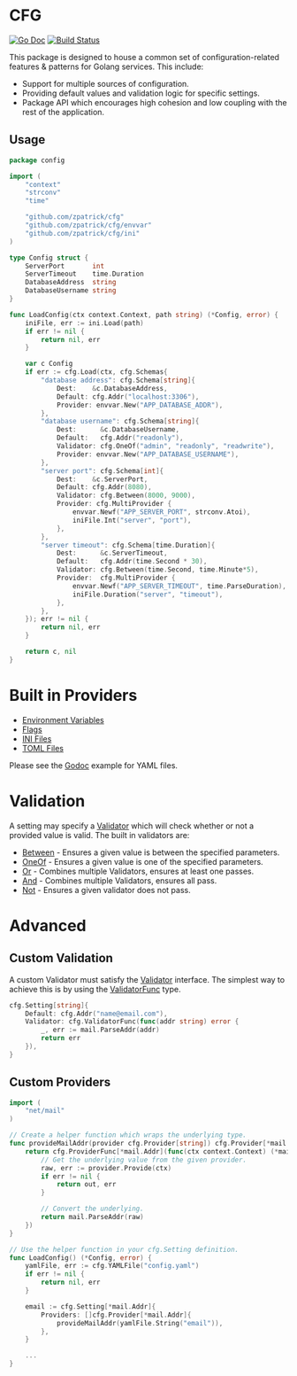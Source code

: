 # CFG

[![Go Doc](https://godoc.org/github.com/zpatrick/cfg?status.svg)](https://godoc.org/github.com/zpatrick/cfg)
[![Build Status](https://github.com/zpatrick/cfg/actions/workflows/go.yaml/badge.svg?branch=main)](https://github.com/zpatrick/cfg/actions/workflows/go.yaml?query=branch%3Amain)

This package is designed to house a common set of configuration-related features & patterns for Golang services. This include:

- Support for multiple sources of configuration.
- Providing default values and validation logic for specific settings.
- Package API which encourages high cohesion and low coupling with the rest of the application.

## Usage

```go
package config

import (
	"context"
	"strconv"
	"time"

	"github.com/zpatrick/cfg"
	"github.com/zpatrick/cfg/envvar"
	"github.com/zpatrick/cfg/ini"
)

type Config struct {
	ServerPort       int
	ServerTimeout    time.Duration
	DatabaseAddress  string
	DatabaseUsername string
}

func LoadConfig(ctx context.Context, path string) (*Config, error) {
	iniFile, err := ini.Load(path)
	if err != nil {
		return nil, err
	}

	var c Config
	if err := cfg.Load(ctx, cfg.Schemas{
		"database address": cfg.Schema[string]{
			Dest:    &c.DatabaseAddress,
			Default: cfg.Addr("localhost:3306"),
			Provider: envvar.New("APP_DATABASE_ADDR"),
		},
		"database username": cfg.Schema[string]{
			Dest:      &c.DatabaseUsername,
			Default:   cfg.Addr("readonly"),
			Validator: cfg.OneOf("admin", "readonly", "readwrite"),
			Provider: envvar.New("APP_DATABASE_USERNAME"),
		},
		"server port": cfg.Schema[int]{
			Dest:    &c.ServerPort,
			Default: cfg.Addr(8080),
			Validator: cfg.Between(8000, 9000),
			Provider: cfg.MultiProvider {
				envvar.Newf("APP_SERVER_PORT", strconv.Atoi),
				iniFile.Int("server", "port"),
			},
		},
		"server timeout": cfg.Schema[time.Duration]{
			Dest:      &c.ServerTimeout,
			Default:   cfg.Addr(time.Second * 30),
			Validator: cfg.Between(time.Second, time.Minute*5),
			Provider:  cfg.MultiProvider {
				envvar.Newf("APP_SERVER_TIMEOUT", time.ParseDuration),
				iniFile.Duration("server", "timeout"),
			},
		},
	}); err != nil {
		return nil, err
	}

	return c, nil
}
```


# Built in Providers

- [Environment Variables](https://pkg.go.dev/github.com/zpatrick/cfg#EnvVar)
- [Flags](https://pkg.go.dev/github.com/zpatrick/cfg#Flag)
- [INI Files](https://pkg.go.dev/github.com/zpatrick/cfg#INIFile)
- [TOML Files](https://pkg.go.dev/github.com/zpatrick/cfg#TOMLFile)

Please see the [Godoc](https://pkg.go.dev/github.com/zpatrick/cfg#example-YAML) example for YAML files.  

# Validation
A setting may specify a [Validator](https://pkg.go.dev/github.com/zpatrick/cfg#Validator) which will check whether or not a provided value is valid.
The built in validators are:

- [Between](https://pkg.go.dev/github.com/zpatrick/cfg#Between) - Ensures a given value is between the specified parameters.
- [OneOf](https://pkg.go.dev/github.com/zpatrick/cfg#OneOf) - Ensures a given value is one of the specified parameters.
- [Or](https://pkg.go.dev/github.com/zpatrick/cfg#Or) - Combines multiple Validators, ensures at least one passes.
- [And](https://pkg.go.dev/github.com/zpatrick/cfg#And) - Combines multiple Validators, ensures all pass.
- [Not](https://pkg.go.dev/github.com/zpatrick/cfg#Not) - Ensures a given validator does not pass.

# Advanced

## Custom Validation
A custom Validator must satisfy the [Validator](https://pkg.go.dev/github.com/zpatrick/cfg#Validator) interface.
The simplest way to achieve this is by using the [ValidatorFunc](https://pkg.go.dev/github.com/zpatrick/cfg#ValidatorFunc) type.

```go
cfg.Setting[string]{
	Default: cfg.Addr("name@email.com"),
	Validator: cfg.ValidatorFunc(func(addr string) error {
		_, err := mail.ParseAddr(addr)
		return err
	}),
}
```

## Custom Providers

```go
import (
	"net/mail"
)

// Create a helper function which wraps the underlying type.
func provideMailAddr(provider cfg.Provider[string]) cfg.Provider[*mail.Addr] {
	return cfg.ProviderFunc[*mail.Addr](func(ctx context.Context) (*mail.Addr, error) {
		// Get the underlying value from the given provider.
		raw, err := provider.Provide(ctx)
		if err != nil {
			return out, err
		}

		// Convert the underlying.
		return mail.ParseAddr(raw)
	})
}

// Use the helper function in your cfg.Setting definition.
func LoadConfig() (*Config, error) {
	yamlFile, err := cfg.YAMLFile("config.yaml")
	if err != nil {
		return nil, err
	}

	email := cfg.Setting[*mail.Addr]{
		Providers: []cfg.Provider[*mail.Addr]{
			provideMailAddr(yamlFile.String("email")),
		},
	}

	...
}
```
